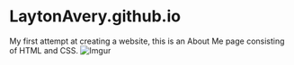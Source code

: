 # LaytonAvery.github.io
My first attempt at creating a website, this is an About Me page consisting of HTML and CSS.
![Imgur](https://i.imgur.com/v7ROKCs.png)
